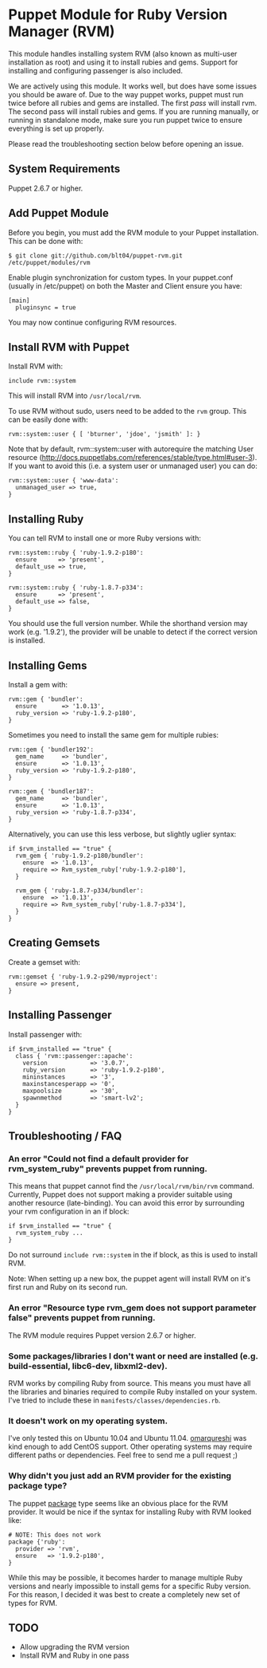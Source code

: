 Puppet Module for Ruby Version Manager (RVM)
==============================================

This module handles installing system RVM (also known as multi-user installation
as root) and using it to install rubies and gems.  Support for installing and
configuring passenger is also included.

We are actively using this module.  It works well, but does have some issues you
should be aware of.  Due to the way puppet works, puppet must run twice before all
rubies and gems are installed.  The first *pass* will install rvm.  The second pass
will install rubies and gems.  If you are running manually, or running in
standalone mode, make sure you run puppet twice to ensure everything is set up
properly.

Please read the troubleshooting section below before opening an issue.


## System Requirements

Puppet 2.6.7 or higher.


## Add Puppet Module

Before you begin, you must add the RVM module to your Puppet installation.  This can be done with:

    $ git clone git://github.com/blt04/puppet-rvm.git /etc/puppet/modules/rvm

Enable plugin synchronization for custom types.  In your puppet.conf (usually in /etc/puppet)
on both the Master and Client ensure you have:

    [main]
      pluginsync = true

You may now continue configuring RVM resources.


## Install RVM with Puppet

Install RVM with:

    include rvm::system

This will install RVM into `/usr/local/rvm`.

To use RVM without sudo, users need to be added to the `rvm` group.  This can be easily done with:

    rvm::system::user { [ 'bturner', 'jdoe', 'jsmith' ]: }
  
Note that by default, rvm::system::user with autorequire the matching User resource (http://docs.puppetlabs.com/references/stable/type.html#user-3). If you want to avoid this (i.e. a system user or unmanaged user) you can do:

    rvm::system::user { 'www-data':
      unmanaged_user => true,
    }


## Installing Ruby

You can tell RVM to install one or more Ruby versions with:

    rvm::system::ruby { 'ruby-1.9.2-p180':
      ensure      => 'present',
      default_use => true,
    }

    rvm::system::ruby { 'ruby-1.8.7-p334':
      ensure      => 'present',
      default_use => false,
    }

You should use the full version number.  While the shorthand version may work (e.g. '1.9.2'), the provider will be unable to detect if the correct version is installed.


## Installing Gems

Install a gem with:

    rvm::gem { 'bundler':
      ensure       => '1.0.13',
      ruby_version => 'ruby-1.9.2-p180',
    }

Sometimes you need to install the same gem for multiple rubies:

    rvm::gem { 'bundler192':
      gem_name     => 'bundler',
      ensure       => '1.0.13',
      ruby_version => 'ruby-1.9.2-p180',
    }

    rvm::gem { 'bundler187':
      gem_name     => 'bundler',
      ensure       => '1.0.13',
      ruby_version => 'ruby-1.8.7-p334',
    }

Alternatively, you can use this less verbose, but slightly uglier syntax:

    if $rvm_installed == "true" {
      rvm_gem { 'ruby-1.9.2-p180/bundler':
        ensure  => '1.0.13',
        require => Rvm_system_ruby['ruby-1.9.2-p180'],
      }

      rvm_gem { 'ruby-1.8.7-p334/bundler':
        ensure  => '1.0.13',
        require => Rvm_system_ruby['ruby-1.8.7-p334'],
      }
    }


## Creating Gemsets

Create a gemset with:

    rvm::gemset { 'ruby-1.9.2-p290/myproject':
      ensure => present,
    }


## Installing Passenger

Install passenger with:

    if $rvm_installed == "true" {
      class { 'rvm::passenger::apache':
        version            => '3.0.7',
        ruby_version       => 'ruby-1.9.2-p180',
        mininstances       => '3',
        maxinstancesperapp => '0',
        maxpoolsize        => '30',
        spawnmethod        => 'smart-lv2';
      }
    }


## Troubleshooting / FAQ

### An error "Could not find a default provider for rvm\_system\_ruby" prevents puppet from running.

This means that puppet cannot find the `/usr/local/rvm/bin/rvm` command.  Currently, Puppet does not support making a provider suitable using another resource (late-binding).  You can avoid this error by surrounding your rvm configuration in an if block:

    if $rvm_installed == "true" {
      rvm_system_ruby ...
    }

Do not surround `include rvm::system` in the if block, as this is used to install RVM.

Note:  When setting up a new box, the puppet agent will install RVM on it's first run and Ruby on its second run.


### An error "Resource type rvm_gem does not support parameter false" prevents puppet from running.

The RVM module requires Puppet version 2.6.7 or higher.


### Some packages/libraries I don't want or need are installed (e.g. build-essential, libc6-dev, libxml2-dev).

RVM works by compiling Ruby from source.  This means you must have all the libraries and binaries required to compile Ruby installed on your system.  I've tried to include these in `manifests/classes/dependencies.rb`.


### It doesn't work on my operating system.

I've only tested this on Ubuntu 10.04 and Ubuntu 11.04.  [omarqureshi](https://github.com/omarqureshi) was kind enough to add CentOS support.  Other operating systems may require different paths or dependencies.  Feel free to send me a pull request ;)


### Why didn't you just add an RVM provider for the existing package type?

The puppet [package](http://docs.puppetlabs.com/references/latest/type.html#package)
type seems like an obvious place for the RVM provider.  It would be nice if the syntax
for installing Ruby with RVM looked like:

    # NOTE: This does not work
    package {'ruby':
      provider => 'rvm',
      ensure   => '1.9.2-p180',
    }

While this may be possible, it becomes harder to manage multiple Ruby versions and
nearly impossible to install gems for a specific Ruby version.  For this reason,
I decided it was best to create a completely new set of types for RVM.


## TODO

* Allow upgrading the RVM version
* Install RVM and Ruby in one pass
